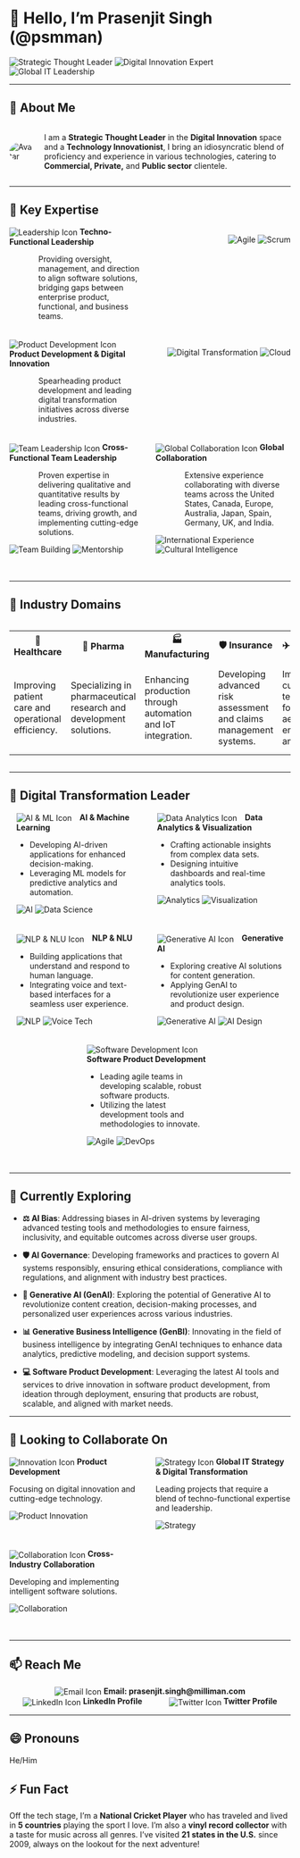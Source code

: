 # 👋 Hello, I’m Prasenjit Singh (@psmman)

![Strategic Thought Leader](https://img.shields.io/badge/Strategic%20Thought%20Leader-%E2%9C%94%EF%B8%8F-blue)
![Digital Innovation Expert](https://img.shields.io/badge/Digital%20Innovation%20Expert-%E2%9C%94%EF%B8%8F-brightgreen)
![Global IT Leadership](https://img.shields.io/badge/Global%20IT%20Leadership-%E2%9C%94%EF%B8%8F-blueviolet)

---

## 👀 About Me

<div style="display: flex; align-items: center;">
  <img src="https://img.icons8.com/color/96/000000/businessman.png" alt="Avatar" style="border-radius: 50%; margin-right: 20px;" />
  <div>
    <p>I am a <strong>Strategic Thought Leader</strong> in the <strong>Digital Innovation</strong> space and a <strong>Technology Innovationist</strong>, I bring an idiosyncratic blend of proficiency and experience in various technologies, catering to <strong>Commercial, Private,</strong> and <strong>Public sector</strong> clientele.</p>
  </div>
</div>

---

## 🌟 Key Expertise

<div style="display: flex; flex-wrap: wrap; justify-content: space-between;">

  <div style="flex: 0 0 48%; margin-bottom: 20px;">
    <img src="https://img.icons8.com/color/48/000000/leadership.png" alt="Leadership Icon" style="vertical-align: middle;"/> 
    <strong>Techno-Functional Leadership</strong>
    <p style="margin-left: 52px;">
      Providing oversight, management, and direction to align software solutions, bridging gaps between enterprise product, functional, and business teams.
    </div>

![Agile](https://img.shields.io/badge/Agile-Project%20Management-blue) ![Scrum](https://img.shields.io/badge/Scrum-Framework-green)
    

  <div style="flex: 0 0 48%; margin-bottom: 20px;">
    <img src="https://img.icons8.com/color/48/000000/development-skill.png" alt="Product Development Icon" style="vertical-align: middle;"/> 
    <strong>Product Development & Digital Innovation</strong>
    <p style="margin-left: 52px;">
      Spearheading product development and leading digital transformation initiatives across diverse industries.    
  </div>

![Digital Transformation](https://img.shields.io/badge/Digital%20Transformation-Innovation-red) 
![Cloud](https://img.shields.io/badge/Cloud-Computing-orange)
    

  <div style="flex: 0 0 48%; margin-bottom: 20px;">
    <img src="https://img.icons8.com/color/48/000000/teamwork.png" alt="Team Leadership Icon" style="vertical-align: middle;"/> 
    <strong>Cross-Functional Team Leadership</strong>
    <p style="margin-left: 52px;">
      Proven expertise in delivering qualitative and quantitative results by leading cross-functional teams, driving growth, and implementing cutting-edge solutions.
    
![Team Building](https://img.shields.io/badge/Team%20Building-Leadership-yellowgreen) 
![Mentorship](https://img.shields.io/badge/Mentorship-Guidance-blueviolet)
    
  </div>

  <div style="flex: 0 0 48%; margin-bottom: 20px;">
    <img src="https://img.icons8.com/color/48/000000/globe--v1.png" alt="Global Collaboration Icon" style="vertical-align: middle;"/> 
    <strong>Global Collaboration</strong>
    <p style="margin-left: 52px;">
      Extensive experience collaborating with diverse teams across the United States, Canada, Europe, Australia, Japan, Spain, Germany, UK, and India.

      
![International Experience](https://img.shields.io/badge/International%20Experience-Global-orange) 
![Cultural Intelligence](https://img.shields.io/badge/Cultural%20Intelligence-Adaptive-brightgreen)
    
  </div>

</div>

---

## 🚀 Industry Domains

<div style="overflow-x: auto;">
<table>
  <tr>
    <th>🏥 Healthcare</th>
    <th>💊 Pharma</th>
    <th>🏭 Manufacturing</th>
    <th>🛡️ Insurance</th>
    <th>✈️ Aerospace</th>
    <th>🛒 E-Commerce</th>
    <th>🏛️ State Governments</th>
    <th>🏢 Federal Government</th>
  </tr>
  <tr>
    <td>Improving patient care and operational efficiency.</td>
    <td>Specializing in pharmaceutical research and development solutions.</td>
    <td>Enhancing production through automation and IoT integration.</td>
    <td>Developing advanced risk assessment and claims management systems.</td>
    <td>Implementing cutting-edge technology for aerospace engineering and logistics.</td>
    <td>Driving growth through digital transformation in retail and online marketplaces.</td>
    <td>Streamlining government operations and public services with technology.</td>
    <td>Enhancing security, data management, and operational efficiency at the federal level.</td>
  </tr>
</table>
</div>

---

## 🎨 Digital Transformation Leader

<div style="display: flex; flex-wrap: wrap; justify-content: space-around;">
  <div style="flex: 0 0 45%; margin-bottom: 20px;">
    <img src="https://img.icons8.com/color/48/000000/artificial-intelligence.png" alt="AI & ML Icon" style="vertical-align: middle; margin-right: 10px;"/>
    <strong>AI & Machine Learning</strong>
    <ul>
      <li>Developing AI-driven applications for enhanced decision-making.</li>
      <li>Leveraging ML models for predictive analytics and automation.</li>
    </ul>
    
![AI](https://img.shields.io/badge/Artificial%20Intelligence-Machine%20Learning-blue)
      ![Data Science](https://img.shields.io/badge/Data%20Science-Python-green)

    
  </div>
  <div style="flex: 0 0 45%; margin-bottom: 20px;">
    <img src="https://img.icons8.com/color/48/000000/combo-chart.png" alt="Data Analytics Icon" style="vertical-align: middle; margin-right: 10px;"/>
    <strong>Data Analytics & Visualization</strong>
    <ul>
      <li>Crafting actionable insights from complex data sets.</li>
      <li>Designing intuitive dashboards and real-time analytics tools.</li>
    </ul>
    
![Analytics](https://img.shields.io/badge/Analytics-Business%20Intelligence-red) ![Visualization](https://img.shields.io/badge/Data%20Visualization-PowerBI-yellowgreen)
    
  </div>
  <div style="flex: 0 0 45%; margin-bottom: 20px;">
    <img src="https://img.icons8.com/color/48/000000/chat.png" alt="NLP & NLU Icon" style="vertical-align: middle; margin-right: 10px;"/>
    <strong>NLP & NLU</strong>
    <ul>
      <li>Building applications that understand and respond to human language.</li>
      <li>Integrating voice and text-based interfaces for a seamless user experience.</li>
    </ul>


![NLP](https://img.shields.io/badge/Natural%20Language%20Processing-Text%20Analysis-orange) ![Voice Tech](https://img.shields.io/badge/Voice%20Technology-Interactive-brightgreen)
  </div>
  <div style="flex: 0 0 45%; margin-bottom: 20px;">
    <img src="https://img.icons8.com/color/48/000000/artificial-intelligence.png" alt="Generative AI Icon" style="vertical-align: middle; margin-right: 10px;"/>
    <strong>Generative AI</strong>
    <ul>
      <li>Exploring creative AI solutions for content generation.</li>
      <li>Applying GenAI to revolutionize user experience and product design.</li>
    </ul>

![Generative AI](https://img.shields.io/badge/Generative%20AI-Innovation-blueviolet) ![AI Design](https://img.shields.io/badge/AI%20Design-User%20Experience-yellow)
  </div>
  <div style="flex: 0 0 45%; margin-bottom: 20px;">
    <img src="https://img.icons8.com/color/48/000000/system-task.png" alt="Software Development Icon" style="vertical-align: middle; margin-right: 10px;"/>
    <strong>Software Product Development</strong>
    <ul>
      <li>Leading agile teams in developing scalable, robust software products.</li>
      <li>Utilizing the latest development tools and methodologies to innovate.</li>
    </ul>
    
![Agile](https://img.shields.io/badge/Agile-Software%20Development-blue) ![DevOps](https://img.shields.io/badge/DevOps-CI%2FCD-orange)
  </div>
</div>

---

## 🌱 Currently Exploring

- **⚖️ AI Bias**: Addressing biases in AI-driven systems by leveraging advanced testing tools and methodologies to ensure fairness, inclusivity, and equitable outcomes across diverse user groups.
  
- **🛡️ AI Governance**: Developing frameworks and practices to govern AI systems responsibly, ensuring ethical considerations, compliance with regulations, and alignment with industry best practices.

- **🤖 Generative AI (GenAI)**: Exploring the potential of Generative AI to revolutionize content creation, decision-making processes, and personalized user experiences across various industries.

- **📊 Generative Business Intelligence (GenBI)**: Innovating in the field of business intelligence by integrating GenAI techniques to enhance data analytics, predictive modeling, and decision support systems.

- **💻 Software Product Development**: Leveraging the latest AI tools and services to drive innovation in software product development, from ideation through deployment, ensuring that products are robust, scalable, and aligned with market needs.

---

## 💼 Looking to Collaborate On

<div style="display: flex; flex-wrap: wrap; justify-content: space-between;">
  <div style="flex: 0 0 48%; margin-bottom: 20px;">
    <img src="https://img.icons8.com/color/48/000000/innovation.png" alt="Innovation Icon" style="vertical-align: middle;"/>
    <strong>Product Development</strong>
    <p>Focusing on digital innovation and cutting-edge technology.</p>

![Product Innovation](https://img.shields.io/badge/Product%20Innovation-Creativity-green)
  </div>
  <div style="flex: 0 0 48%; margin-bottom: 20px;">
    <img src="https://img.icons8.com/color/48/000000/strategy-board.png" alt="Strategy Icon" style="vertical-align: middle;"/>
    <strong>Global IT Strategy & Digital Transformation</strong>
    <p>Leading projects that require a blend of techno-functional expertise and leadership.</p>

![Strategy](https://img.shields.io/badge/Strategy-Global%20Leadership-blue)
  </div>
  <div style="flex: 0 0 48%; margin-bottom: 20px;">
    <img src="https://img.icons8.com/color/48/000000/handshake.png" alt="Collaboration Icon" style="vertical-align: middle;"/>
    <strong>Cross-Industry Collaboration</strong>
    <p>Developing and implementing intelligent software solutions.</p>

![Collaboration](https://img.shields.io/badge/Collaboration-Industry%20Expertise-yellow)
  </div>
</div>

---

## 📫 Reach Me

<div style="display: flex; flex-wrap: wrap; justify-content: space-around;">
  <a href="mailto:prasenjit.singh@milliman.com" style="text-decoration: none;">
    <img src="https://img.icons8.com/color/48/000000/new-post.png" alt="Email Icon" style="vertical-align: middle;"/> 
    <strong>Email: prasenjit.singh@milliman.com</strong>
  </a>
  <a href="https://www.linkedin.com/in/prasenjitsingh/" target="_blank" style="text-decoration: none;">
    <img src="https://img.icons8.com/color/48/000000/linkedin.png" alt="LinkedIn Icon" style="vertical-align: middle;"/> 
    <strong>LinkedIn Profile</strong>
  </a>
  <a href="https://twitter.com/prasenjitsingh" target="_blank" style="text-decoration: none;">
    <img src="https://img.icons8.com/color/48/000000/twitter.png" alt="Twitter Icon" style="vertical-align: middle;"/> 
    <strong>Twitter Profile</strong>
  </a>
</div>

---

## 😄 Pronouns
He/Him

## ⚡ Fun Fact
Off the tech stage, I’m a **National Cricket Player** who has traveled and lived in **5 countries** playing the sport I love. I’m also a **vinyl record collector** with a taste for music across all genres. I’ve visited **21 states in the U.S.** since 2009, always on the lookout for the next adventure!
